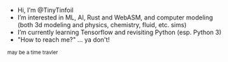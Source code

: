 - Hi, I’m @TinyTinfoil
- I’m interested in ML, AI, Rust and WebASM, and computer modeling (both 3d modeling and physics, chemistry, fluid, etc. sims)
- I’m currently learning Tensorflow and revisiting Python (esp. Python 3)
- "How to reach me?" ... ya don't!

<sub>may be a time travler</sub>
<!---
TinyTinfoil/TinyTinfoil is a ✨ special ✨ repository because its `README.md` (this file) appears on your GitHub profile.
You can click the Preview link to take a look at your changes.
--->
